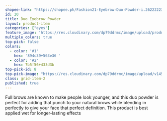 ```yaml
---
shopee-link: "https://shopee.ph/Fashion21-Eyebrow-Duo-Powder-i.26222223.826165446"
id: 20
title: Duo Eyebrow Powder
layout: product-item
categories: ["eyes"]
feature_image: 'https://res.cloudinary.com/dp79ddrmc/image/upload/products/duoEyebrow.jpg'
multiple_colors: true
top-pick: false
colors:
  - color: '#1'
    hex: '894c39+563e36 '
  - color: '#2'
    hex: 7b5f56+433d3b
top-pick-id: 8
top-pick-image: "https://res.cloudinary.com/dp79ddrmc/image/upload/v1456804124/top-pick/duoEyeBrow.jpg"
class: grid-item-2
published: true
---
```

Full brows are known to make people look younger, and this duo powder is perfect for adding that punch to your natural brows while blending in perfectly to give your face that perfect definition. This product is best applied wet for longer-lasting effects
